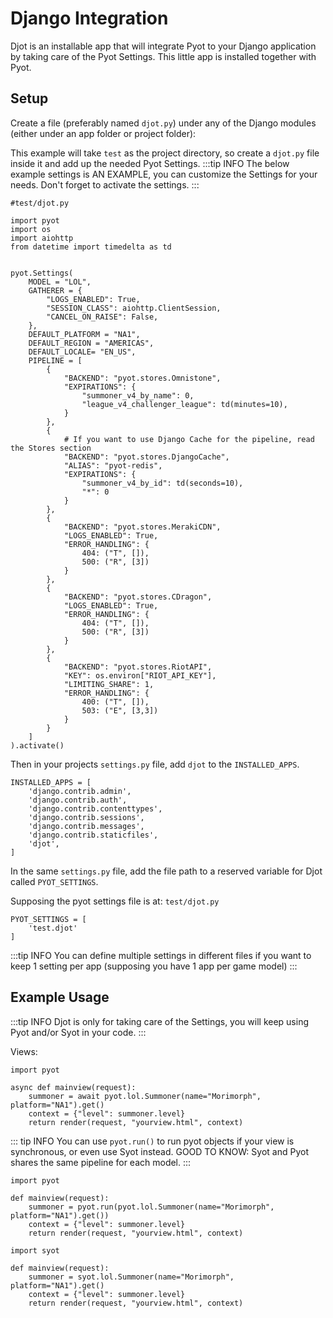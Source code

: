 # Django Integration

Djot is an installable app that will integrate Pyot to your Django application by taking care of the Pyot Settings.
This little app is installed together with Pyot.

## Setup

Create a file (preferably named `djot.py`) under any of the Django modules (either under an app folder or project folder):

This example will take `test` as the project directory, so create a `djot.py` file inside it and add up the needed Pyot Settings.
:::tip INFO
The below example settings is AN EXAMPLE, you can customize the Settings for your needs. Don't forget to activate the settings.
:::
```python{1,3,9,62}
#test/djot.py

import pyot
import os
import aiohttp
from datetime import timedelta as td


pyot.Settings(
    MODEL = "LOL",
    GATHERER = {
        "LOGS_ENABLED": True,
        "SESSION_CLASS": aiohttp.ClientSession,
        "CANCEL_ON_RAISE": False,
    },
    DEFAULT_PLATFORM = "NA1",
    DEFAULT_REGION = "AMERICAS",
    DEFAULT_LOCALE= "EN_US",
    PIPELINE = [
        {
            "BACKEND": "pyot.stores.Omnistone",
            "EXPIRATIONS": {
                "summoner_v4_by_name": 0,
                "league_v4_challenger_league": td(minutes=10),
            }
        },
        {   
            # If you want to use Django Cache for the pipeline, read the Stores section
            "BACKEND": "pyot.stores.DjangoCache",
            "ALIAS": "pyot-redis",
            "EXPIRATIONS": {
                "summoner_v4_by_id": td(seconds=10),
                "*": 0
            }
        },
        {
            "BACKEND": "pyot.stores.MerakiCDN",
            "LOGS_ENABLED": True,
            "ERROR_HANDLING": {
                404: ("T", []),
                500: ("R", [3])
            }
        },
        {
            "BACKEND": "pyot.stores.CDragon",
            "LOGS_ENABLED": True,
            "ERROR_HANDLING": {
                404: ("T", []),
                500: ("R", [3])
            }
        },
        {
            "BACKEND": "pyot.stores.RiotAPI",
            "KEY": os.environ["RIOT_API_KEY"],
            "LIMITING_SHARE": 1,
            "ERROR_HANDLING": {
                400: ("T", []),
                503: ("E", [3,3])
            }
        }
    ]
).activate()
```
Then in your projects `settings.py` file, add `djot` to the `INSTALLED_APPS`.

```python{8}
INSTALLED_APPS = [
    'django.contrib.admin',
    'django.contrib.auth',
    'django.contrib.contenttypes',
    'django.contrib.sessions',
    'django.contrib.messages',
    'django.contrib.staticfiles',
    'djot',
]
```

In the same `settings.py` file, add the file path to a reserved variable for Djot called `PYOT_SETTINGS`.

Supposing the pyot settings file is at: `test/djot.py`
```python{2}
PYOT_SETTINGS = [
    'test.djot'
]
```
:::tip INFO
You can define multiple settings in different files if you want to keep 1 setting per app (supposing you have 1 app per game model)
:::

## Example Usage
:::tip INFO
Djot is only for taking care of the Settings, you will keep using Pyot and/or Syot in your code.
:::

Views:
```python{4}
import pyot

async def mainview(request):
    summoner = await pyot.lol.Summoner(name="Morimorph", platform="NA1").get()
    context = {"level": summoner.level}
    return render(request, "yourview.html", context)
```
::: tip INFO
You can use `pyot.run()` to run pyot objects if your view is synchronous, or even use Syot instead.
GOOD TO KNOW: Syot and Pyot shares the same pipeline for each model.
:::

```python{4}
import pyot

def mainview(request):
    summoner = pyot.run(pyot.lol.Summoner(name="Morimorph", platform="NA1").get())
    context = {"level": summoner.level}
    return render(request, "yourview.html", context)
```

```python{4}
import syot

def mainview(request):
    summoner = syot.lol.Summoner(name="Morimorph", platform="NA1").get()
    context = {"level": summoner.level}
    return render(request, "yourview.html", context)
```